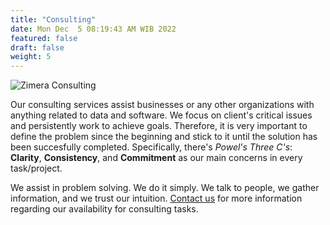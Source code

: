```yaml
---
title: "Consulting"
date: Mon Dec  5 08:19:43 AM WIB 2022
featured: false
draft: false
weight: 5
---
```


![Zimera Consulting](/images/services/consulting.jpg)

Our consulting services assist businesses or any other organizations with anything related to data and software. We focus on client's critical issues and persistently work to achieve goals. Therefore, it is very important to define the problem since the beginning and stick to it until the solution has been succesfully completed. Specifically, there's *Powel's Three C's*: **Clarity**, **Consistency**, and **Commitment** as our main concerns in every task/project. 

We assist in problem solving. We do it simply. We talk to people, we gather information, and we trust our intuition. [Contact us](/contact/) for more information regarding our availability for consulting tasks. 
